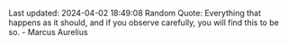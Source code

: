 Last updated: 2024-04-02 18:49:08
Random Quote: Everything that happens as it should, and if you observe carefully, you will find this to be so. - Marcus Aurelius